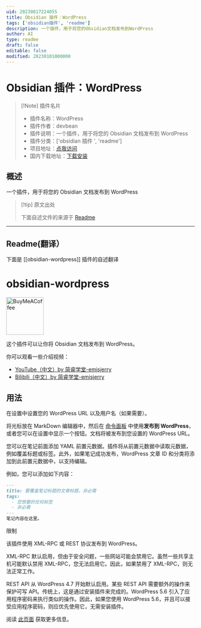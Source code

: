 ```yaml
---
uid: 20230817224055
title: Obsidian 插件：WordPress
tags: ['obsidian插件', 'readme']
description: 一个插件，用于将您的Obsidian文档发布到WordPress
author: AI
type: readme
draft: false
editable: false
modified: 20230101000000
---
```


# Obsidian 插件：WordPress

> [!Note] 插件名片
> - 插件名称：WordPress
> - 插件作者：devbean
> - 插件说明：一个插件，用于将您的 Obsidian 文档发布到 WordPress
> - 插件分类：['obsidian 插件 ', 'readme']
> - 项目地址：[点我访问](https://github.com/devbean/obsidian-wordpress)
> - 国内下载地址：[下载安装](https://pkmer.cn/products/plugin/pluginMarket/?obsidian-wordpress)

## 概述

一个插件，用于将您的 Obsidian 文档发布到 WordPress

> [!tip] 原文出处
>
>下面自述文件的来源于 [Readme](https://ghproxy.net/https://raw.githubusercontent.com/devbean/obsidian-wordpress/main/README.md)

---

## Readme(翻译）

下面是 [[obsidian-wordpress]] 插件的自述翻译

# obsidian-wordpress

[<img src="https://cdn.buymeacoffee.com/buttons/v2/default-yellow.png" alt="BuyMeACoffee" width="100">](https://www.buymeacoffee.com/devbean)

这个插件可以让你将 Obsidian 文档发布到 WordPress。

你可以观看一些介绍视频：

* [YouTube（中文）by 简睿学堂-emisjerry](https://youtu.be/7YECfr_W1WM)
* [Bilibili（中文）by 简睿学堂-emisjerry](https://www.bilibili.com/video/BV1FT411A77m/?vd_source=8d3e1ef8cd3aab146af84cfad2f5076f)

## 用法

在设置中设置您的 WordPress URL 以及用户名（如果需要）。

将光标放在 MarkDown 编辑器中，然后在 [命令面板](https://help.obsidian.md/Plugins/Command+palette) 中使用**发布到 WordPress**，或者您可以在设置中显示一个按钮。文档将被发布到您设置的 WordPress URL。

您可以在笔记前面添加 YAML 前置元数据。插件将从前置元数据中读取元数据，例如覆盖标题或标签。此外，如果笔记成功发布，WordPress 文章 ID 和分类将添加到此前置元数据中，以支持编辑。

例如，您可以添加如下内容：

```markdown
---
title: 要覆盖笔记标题的文章标题，非必需
tags:
  - 您想要的任何标签
  - 非必需
---
笔记内容在这里。
```

限制

该插件使用 XML-RPC 或 REST 协议发布到 WordPress。

XML-RPC 默认启用，但由于安全问题，一些网站可能会禁用它。虽然一些共享主机可能默认禁用 XML-RPC，您无法启用它。因此，如果禁用了 XML-RPC，则无法正常工作。

REST API 从 WordPress 4.7 开始默认启用。某些 REST API 需要额外的操作来保护可写 API。传统上，这是通过安装插件来完成的。WordPress 5.6 引入了应用程序密码来执行类似的操作。因此，如果您使用 WordPress 5.6，并且可以接受应用程序密码，则应优先使用它，无需安装插件。

阅读 [此页面](https://devbean.github.io/obsidian-wordpress) 获取更多信息。
